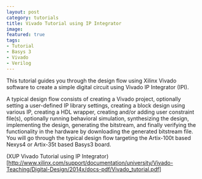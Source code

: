 ```yaml
---
layout: post
category: tutorials
title: Vivado Tutorial using IP Integrator
image: 
featured: true
tags: 
- Tutorial
- Basys 3
- Vivado
- Verilog 
---
```

This tutorial guides you through the design flow using Xilinx Vivado software to create a simple digital circuit using Vivado IP Integrator (IPI). 


A typical design flow consists of creating a Vivado project, optionally setting a user-defined IP library settings, creating a block design using various IP, creating a HDL wrapper, creating and/or adding user constraint file(s), optionally running behavioral simulation, synthesizing the design, implementing the design, generating the bitstream, and finally verifying the functionality in the hardware by downloading the generated bitstream file. You will go through the typical design flow targeting the Artix-100t based Nexys4 or Artix-35t based Basys3 board. 

(XUP Vivado Tutorial using IP Integrator)[http://www.xilinx.com/support/documentation/university/Vivado-Teaching/Digital-Design/2014x/docs-pdf/Vivado_tutorial.pdf]
